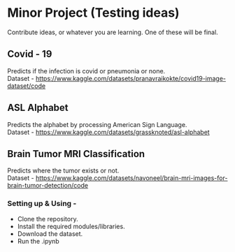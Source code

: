 # Minor Project (Testing ideas)

Contribute ideas, or whatever you are learning. One of these will be final.

## Covid - 19

Predicts if the infection is covid or pneumonia or none.<br>
Dataset - https://www.kaggle.com/datasets/pranavraikokte/covid19-image-dataset/code

## ASL Alphabet

Predicts the alphabet by processing American Sign Language.
<br>
Dataset - https://www.kaggle.com/datasets/grassknoted/asl-alphabet

## Brain Tumor MRI Classification

Predicts where the tumor exists or not.
<br>
Dataset - https://www.kaggle.com/datasets/navoneel/brain-mri-images-for-brain-tumor-detection/code

### Setting up & Using -

- Clone the repository.
- Install the required modules/libraries.
- Download the dataset.
- Run the .ipynb
